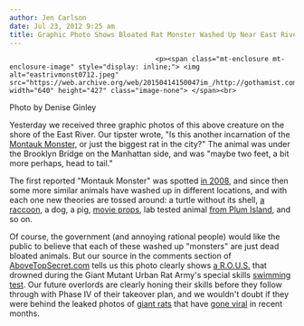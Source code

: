 ```yaml
---
author: Jen Carlson
date: Jul 23, 2012 9:25 am
title: Graphic Photo Shows Bloated Rat Monster Washed Up Near East River
---
```


	
										<p><span class="mt-enclosure mt-enclosure-image" style="display: inline;"> <img alt="eastrivmonst0712.jpeg" src="https://web.archive.org/web/20150414150047im_/http://gothamist.com/attachments/arts_jen/eastrivmonst0712.jpeg" width="640" height="427" class="image-none"> </span><br>
<span class="photo_caption">Photo by Denise Ginley</span></p>

<p>Yesterday we received three graphic photos of this above creature on the shore of the East River. Our tipster wrote, &quot;Is this another incarnation of the <a href="https://web.archive.org/web/20150414150047/http://gothamist.com/tags/montaukmonster">Montauk Monster</a>, or just the biggest rat in the city?&quot; The animal was under the Brooklyn Bridge on the Manhattan side, and was &quot;maybe two feet, a bit more perhaps, head to tail.&quot;</p>

<p>The first reported &quot;Montauk Monster&quot; was spotted <a href="https://web.archive.org/web/20150414150047/http://gothamist.com/2008/07/31/montauk_monster.php">in 2008</a>, and since then some more similar animals have washed up in different locations, and with each one new theories are tossed around: a turtle without its shell, <a href="https://web.archive.org/web/20150414150047/http://gothamist.com/2009/06/05/montauk_monster_4.php">a raccoon</a>, a dog, a pig, <a href="https://web.archive.org/web/20150414150047/http://gothamist.com/2008/08/09/montauk_monster_2.php">movie props</a>, lab tested animal <a href="https://web.archive.org/web/20150414150047/http://gothamist.com/2008/09/30/montuak_monster.php">from Plum Island</a>, and so on. </p>

<p>Of course, the government (and annoying rational people) would like the public to believe that each of these washed up &quot;monsters&quot; are just dead bloated animals. But our source in the comments section of <a href="https://web.archive.org/web/20150414150047/http://www.abovetopsecret.com/">AboveTopSecret.com</a> tells us this photo clearly shows <a href="https://web.archive.org/web/20150414150047/http://www.youtube.com/watch?v=BOv5ZjAOpC8">a R.O.U.S.</a> that drowned during the Giant Mutant Urban Rat Army&apos;s special skills <a href="https://web.archive.org/web/20150414150047/http://gothamist.com/2011/01/28/rat_emerges_from_toilet_to_terrify.php">swimming test</a>. Our future overlords are clearly honing their skills before they follow through with Phase IV of their takeover plan, and we wouldn&apos;t doubt if they were behind the leaked photos of <a href="https://web.archive.org/web/20150414150047/http://gothamist.com/2012/01/06/giant_rat.php">giant rats</a> that have <a href="https://web.archive.org/web/20150414150047/http://gothamist.com/2011/08/25/brooklyn_man_stabs_giant_rat_with_p.php">gone viral</a> in recent months.</p>					
										
									
				